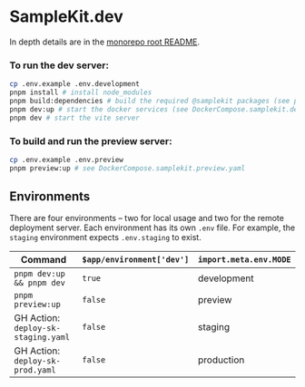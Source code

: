 # SampleKit.dev

In depth details are in the [monorepo root README](../../README.md#samplekitdev).

### To run the dev server:

```sh
cp .env.example .env.development
pnpm install # install node_modules
pnpm build:dependencies # build the required @samplekit packages (see package.json)
pnpm dev:up # start the docker services (see DockerCompose.samplekit.dev.yaml)
pnpm dev # start the vite server
```

### To build and run the preview server:

```sh
cp .env.example .env.preview
pnpm preview:up # see DockerCompose.samplekit.preview.yaml
```

## Environments

There are four environments – two for local usage and two for the remote deployment server. Each environment has its own `.env` file.
For example, the `staging` environment expects `.env.staging` to exist.

| Command                             | `$app/environment['dev']` | `import.meta.env.MODE` |
| ----------------------------------- | ------------------------- | ---------------------- |
| `pnpm dev:up && pnpm dev`           | `true`                    | development            |
| `pnpm preview:up`                   | `false`                   | preview                |
| GH Action: `deploy-sk-staging.yaml` | `false`                   | staging                |
| GH Action: `deploy-sk-prod.yaml`    | `false`                   | production             |
